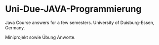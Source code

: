 # Uni-Due-JAVA-Programmierung

Java Course answers for a few semesters. University of Duisburg-Essen, Germany.

Miniprojekt sowie Übung Anworte.

